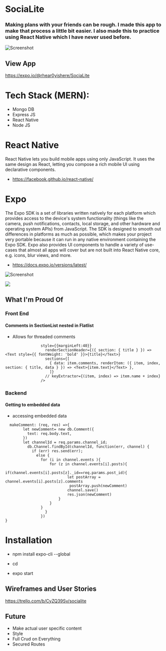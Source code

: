# SociaLite

### Making plans with your friends can be rough. I made this app to make that process a little bit easier. I also made this to practice using React Native which I have never used before.

![Screenshot ](../master/assets/images/IMAGE.png)


## View App

https://expo.io/@rhear0yishere/SociaLite


# Tech Stack (MERN):
- Mongo DB
- Express JS
- React Native
- Node JS

# React Native 

React Native lets you build mobile apps using only JavaScript. It uses the same design as React, letting you compose a rich mobile UI using declarative components.
- https://facebook.github.io/react-native/

# Expo 

The Expo SDK is a set of libraries written natively for each platform which provides access to the device's system functionality (things like the camera, push notifications, contacts, local storage, and other hardware and operating system APIs) from JavaScript. The SDK is designed to smooth out differences in platforms as much as possible, which makes your project very portable because it can run in any native environment containing the Expo SDK.
Expo also provides UI components to handle a variety of use-cases that almost all apps will cover but are not built into React Native core, e.g. icons, blur views, and more.
- https://docs.expo.io/versions/latest/






![Screenshot ](../master/assets/images/screenshot.png)



![ ](../master/assets/images/GIF.gif)




## What I'm Proud Of


### Front End 

#### Comments in SectionList nested in Flatlist
- Allows for threaded comments

```    <SectionList 
                style={{marginLeft:40}}
                  renderSectionHeader={({ section: { title } }) => <Text style={{ fontWeight: 'bold' }}>{title}</Text>} 
                  sections={[ 
                    { data: item.comments, renderItem: ({ item, index, section: { title, data } }) => <Text>{item.text}</Text> }, 
                    ]} 
                  // keyExtractor={(item, index) => item.name + index} 
                /> 
```

### Backend

#### Getting to embedded data 
- accessing embedded data 
```
  makeComment: (req, res) =>{
        let newComment= new db.Comment({
          text: req.body.text,
        })
        let channelId = req.params.channel_id;
          db.Channel.findById(channelId, function(err, channel) {
            if (err) res.send(err);
              else {
                for (i in channel.events ){
                    for (z in channel.events[i].posts){
                        if(channel.events[i].posts[z]._id==req.params.post_id){
                            let postArray = channel.events[i].posts[z].comments
                             postArray.push(newComment)
                            channel.save()
                            res.json(newComment)
                        }
                    }
                }
                  }
                }) 
}
```
                


# Installation 

- npm install expo-cli --global

- cd <PROJECT NAME>
 
- expo start

## Wireframes and User Stories 
https://trello.com/b/CyZQ39Sv/socialite


## Future 
- Make actual user specific content 
- Style 
- Full Crud on Everything 
- Secured Routes 
